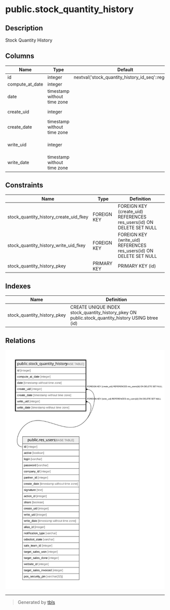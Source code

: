 # public.stock_quantity_history

## Description

Stock Quantity History

## Columns

| Name | Type | Default | Nullable | Children | Parents | Comment |
| ---- | ---- | ------- | -------- | -------- | ------- | ------- |
| id | integer | nextval('stock_quantity_history_id_seq'::regclass) | false |  |  |  |
| compute_at_date | integer |  | true |  |  | Compute |
| date | timestamp without time zone |  | true |  |  | Inventory at Date |
| create_uid | integer |  | true |  | [public.res_users](public.res_users.md) | Created by |
| create_date | timestamp without time zone |  | true |  |  | Created on |
| write_uid | integer |  | true |  | [public.res_users](public.res_users.md) | Last Updated by |
| write_date | timestamp without time zone |  | true |  |  | Last Updated on |

## Constraints

| Name | Type | Definition |
| ---- | ---- | ---------- |
| stock_quantity_history_create_uid_fkey | FOREIGN KEY | FOREIGN KEY (create_uid) REFERENCES res_users(id) ON DELETE SET NULL |
| stock_quantity_history_write_uid_fkey | FOREIGN KEY | FOREIGN KEY (write_uid) REFERENCES res_users(id) ON DELETE SET NULL |
| stock_quantity_history_pkey | PRIMARY KEY | PRIMARY KEY (id) |

## Indexes

| Name | Definition |
| ---- | ---------- |
| stock_quantity_history_pkey | CREATE UNIQUE INDEX stock_quantity_history_pkey ON public.stock_quantity_history USING btree (id) |

## Relations

![er](public.stock_quantity_history.svg)

---

> Generated by [tbls](https://github.com/k1LoW/tbls)
